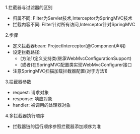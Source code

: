 1.拦截器与过滤器的区别
- 归属不同: Filter为Servlet技术,Interceptor为SpringMVC技术
- 拦截内容不同: Filter针对所有访问,Interceptor针对SpringMVC

2.步骤
- 定义拦截器bean: ProjectInterceptor(@Component声明)
- 设定拦截路径: 
  - (方法1)定义支持类(继承WebMvcConfigurationSupport)
  - (或者)在SpringMVC配置类实现WebMvcConfigurer接口
- 注意SpringMVC扫描加载拦截器配置(对于方法1)

3.拦截器参数
- request: 请求对象
- response: 响应对象
- handler: 被调用的处理器对象

4.多拦截器执行顺序
- 拦截器链的运行顺序参照拦截器添加顺序为准

